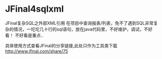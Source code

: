 # JFinal4sqlxml
JFinal复杂SQL之外部XML引用
在项目中查询报表/列表，免不了遇到SQL非常复杂的情况，一坨坨几十行的sql语句，放在java代码里，不好维护，调试，不好看！ 不好看是重点..

具体使用方式查看JFinal的分享链接,此处只作为工具类下载
http://www.jfinal.com/share/75

